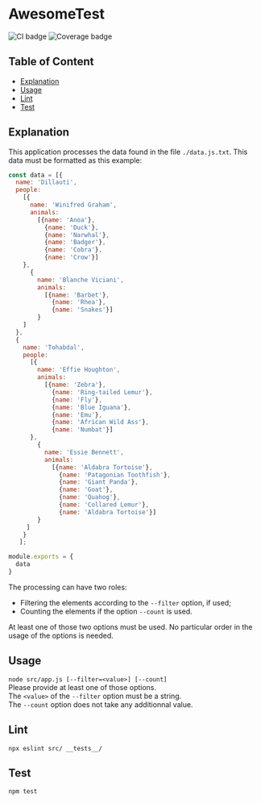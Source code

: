 # AwesomeTest

![CI badge](https://img.shields.io/badge/CI-pass-green?style=for-the-badge) ![Coverage badge](https://img.shields.io/badge/coverage-100-green?style=for-the-badge)

## Table of Content

- [Explanation](#Explanation)
- [Usage](#Usage)
- [Lint](#Lint)
- [Test](#Test)

## Explanation

This application processes the data found in the file `./data.js.txt`. This data must be formatted as this example:  
```javascript
const data = [{
  name: 'Dillauti',
  people:
    [{
      name: 'Winifred Graham',
      animals:
        [{name: 'Anoa'},
          {name: 'Duck'},
          {name: 'Narwhal'},
          {name: 'Badger'},
          {name: 'Cobra'},
          {name: 'Crow'}]
    },
      {
        name: 'Blanche Viciani',
        animals:
          [{name: 'Barbet'},
            {name: 'Rhea'},
            {name: 'Snakes'}]
        }
    ]
  },
  {
    name: 'Tohabdal',
    people:
      [{
        name: 'Effie Houghton',
        animals:
          [{name: 'Zebra'},
            {name: 'Ring-tailed Lemur'},
            {name: 'Fly'},
            {name: 'Blue Iguana'},
            {name: 'Emu'},
            {name: 'African Wild Ass'},
            {name: 'Numbat'}]
      },
        {
          name: 'Essie Bennett',
          animals:
            [{name: 'Aldabra Tortoise'},
              {name: 'Patagonian Toothfish'},
              {name: 'Giant Panda'},
              {name: 'Goat'},
              {name: 'Quahog'},
              {name: 'Collared Lemur'},
              {name: 'Aldabra Tortoise'}]
        }
     ]
    }
   ];

module.exports = {
  data
}
```

The processing can have two roles:  
- Filtering the elements according to the `--filter` option, if used;
- Counting the elements if the option `--count` is used.

At least one of those two options must be used. No particular order in the usage of the options is needed.

## Usage
`node src/app.js [--filter=<value>] [--count]`  
Please provide at least one of those options.  
The `<value>` of the `--filter` option must be a string.  
The `--count` option does not take any additionnal value.

## Lint
`npx eslint src/ __tests__/`

## Test
`npm test`